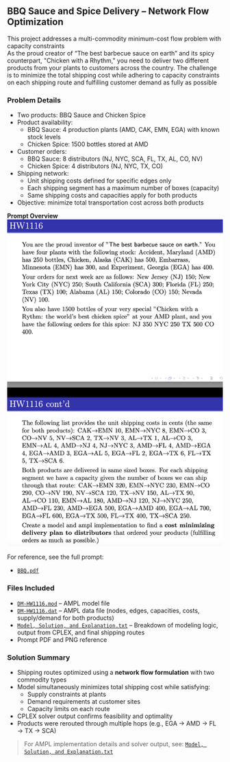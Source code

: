 ## BBQ Sauce and Spice Delivery – Network Flow Optimization

This project addresses a multi-commodity minimum-cost flow problem with capacity constraints  
As the proud creator of “The best barbecue sauce on earth” and its spicy counterpart, "Chicken with a Rhythm," you need to deliver two different products from your plants to customers across the country. The challenge is to minimize the total shipping cost while adhering to capacity constraints on each shipping route and fulfilling customer demand as fully as possible

### Problem Details
- Two products: BBQ Sauce and Chicken Spice
- Product availability:
  - BBQ Sauce: 4 production plants (AMD, CAK, EMN, EGA) with known stock levels
  - Chicken Spice: 1500 bottles stored at AMD
- Customer orders:
  - BBQ Sauce: 8 distributors (NJ, NYC, SCA, FL, TX, AL, CO, NV)
  - Chicken Spice: 4 distributors (NJ, NYC, TX, CO)
- Shipping network:
  - Unit shipping costs defined for specific edges only
  - Each shipping segment has a maximum number of boxes (capacity)
  - Same shipping costs and capacities apply for both products
- Objective: minimize total transportation cost across both products


**Prompt Overview**  
![Problem Description](./BBQ.png)

For reference, see the full prompt:
- [`BBQ.pdf`](./BBQ.pdf)

### Files Included
- [`DM-HW1116.mod`](./DM-HW1116.mod) – AMPL model file
- [`DM-HW1116.dat`](./DM-HW1116.dat) – AMPL data file (nodes, edges, capacities, costs, supply/demand for both products)
- [`Model, Solution, and Explanation.txt`](./Model%2C%20Solution%2C%20and%20Explanation.txt) – Breakdown of modeling logic, output from CPLEX, and final shipping routes
- Prompt PDF and PNG reference

### Solution Summary
- Shipping routes optimized using a **network flow formulation** with two commodity types
- Model simultaneously minimizes total shipping cost while satisfying:
  - Supply constraints at plants
  - Demand requirements at customer sites
  - Capacity limits on each route
- CPLEX solver output confirms feasibility and optimality
- Products were rerouted through multiple hops (e.g., EGA → AMD → FL → TX → SCA)

> For AMPL implementation details and solver output, see: [`Model, Solution, and Explanation.txt`](./Model%2C%20Solution%2C%20and%20Explanation.txt)